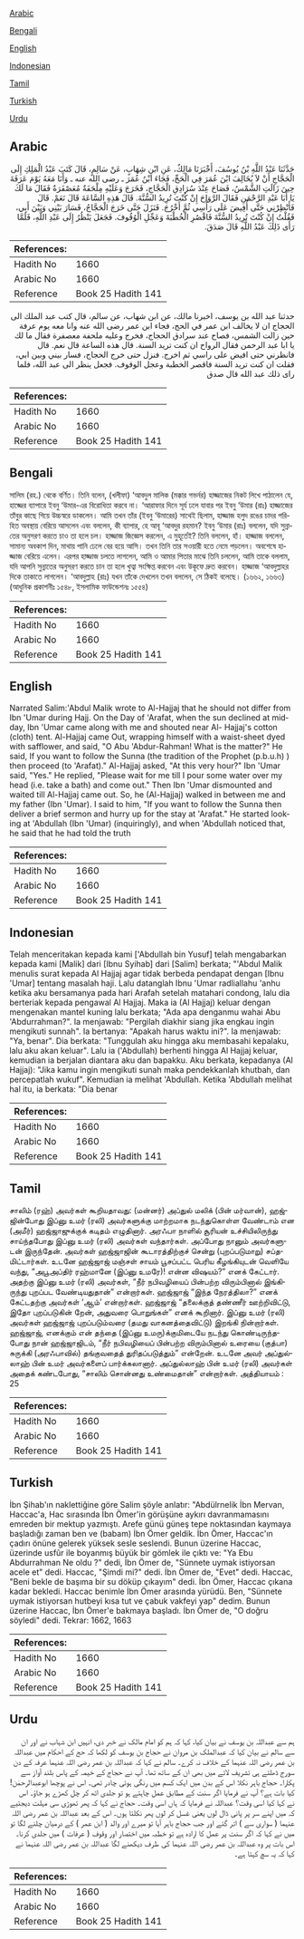 [Arabic](#arabic)

[Bengali](#bengali)

[English](#english)

[Indonesian](#indonesian)

[Tamil](#tamil)

[Turkish](#turkish)

[Urdu](#urdu)

## Arabic


<div dir="rtl" lang="ar" style={{fontSize:'larger',backgroundColor:'#f8f9fa',padding:20}}>
حَدَّثَنَا عَبْدُ اللَّهِ بْنُ يُوسُفَ، أَخْبَرَنَا مَالِكٌ، عَنِ ابْنِ شِهَابٍ، عَنْ سَالِمٍ، قَالَ كَتَبَ عَبْدُ الْمَلِكِ إِلَى الْحَجَّاجِ أَنْ لاَ يُخَالِفَ ابْنَ عُمَرَ فِي الْحَجِّ، فَجَاءَ ابْنُ عُمَرَ ـ رضى الله عنه ـ وَأَنَا مَعَهُ يَوْمَ عَرَفَةَ حِينَ زَالَتِ الشَّمْسُ، فَصَاحَ عِنْدَ سُرَادِقِ الْحَجَّاجِ، فَخَرَجَ وَعَلَيْهِ مِلْحَفَةٌ مُعَصْفَرَةٌ فَقَالَ مَا لَكَ يَا أَبَا عَبْدِ الرَّحْمَنِ فَقَالَ الرَّوَاحَ إِنْ كُنْتَ تُرِيدُ السُّنَّةَ‏.‏ قَالَ هَذِهِ السَّاعَةَ قَالَ نَعَمْ‏.‏ قَالَ فَأَنْظِرْنِي حَتَّى أُفِيضَ عَلَى رَأْسِي ثُمَّ أَخْرُجَ‏.‏ فَنَزَلَ حَتَّى خَرَجَ الْحَجَّاجُ، فَسَارَ بَيْنِي وَبَيْنَ أَبِي، فَقُلْتُ إِنْ كُنْتَ تُرِيدُ السُّنَّةَ فَاقْصُرِ الْخُطْبَةَ وَعَجِّلِ الْوُقُوفَ‏.‏ فَجَعَلَ يَنْظُرُ إِلَى عَبْدِ اللَّهِ، فَلَمَّا رَأَى ذَلِكَ عَبْدُ اللَّهِ قَالَ صَدَقَ‏.‏
</div>
<div style={{backgroundColor:'#f8f9fa',padding:20, marginBottom: 10}}><table> <thead> <tr> <th>References:</th> <th></th> </tr> </thead> <tbody><tr><td>Hadith No</td><td>1660</td></tr><tr><td>Arabic No</td><td>1660</td></tr><tr><td>Reference</td><td>Book 25 Hadith 141</td></tr></tbody></table></div>


<div dir="rtl" lang="ar" style={{fontSize:'larger',backgroundColor:'#f8f9fa',padding:20}}>
حدثنا عبد الله بن يوسف، اخبرنا مالك، عن ابن شهاب، عن سالم، قال كتب عبد الملك الى الحجاج ان لا يخالف ابن عمر في الحج، فجاء ابن عمر رضى الله عنه وانا معه يوم عرفة حين زالت الشمس، فصاح عند سرادق الحجاج، فخرج وعليه ملحفة معصفرة فقال ما لك يا ابا عبد الرحمن فقال الرواح ان كنت تريد السنة. قال هذه الساعة قال نعم. قال فانظرني حتى افيض على راسي ثم اخرج. فنزل حتى خرج الحجاج، فسار بيني وبين ابي، فقلت ان كنت تريد السنة فاقصر الخطبة وعجل الوقوف. فجعل ينظر الى عبد الله، فلما راى ذلك عبد الله قال صدق
</div>
<div style={{backgroundColor:'#f8f9fa',padding:20, marginBottom: 10}}><table> <thead> <tr> <th>References:</th> <th></th> </tr> </thead> <tbody><tr><td>Hadith No</td><td>1660</td></tr><tr><td>Arabic No</td><td>1660</td></tr><tr><td>Reference</td><td>Book 25 Hadith 141</td></tr></tbody></table></div>

## Bengali


<div dir="ltr" lang="bn" style={{fontSize:'larger',backgroundColor:'#f8f9fa',padding:20}}>
সালিম (রহ.) থেকে বর্ণিত। তিনি বলেন, (খলীফা) ‘আবদুল মালিক (মক্কার গভর্নর) হাজ্জাজের নিকট লিখে পাঠালেন যে, হাজ্জের ব্যাপারে ইবনু ‘উমার-এর বিরোধিতা করবে না। ‘আরাফার দিনে সূর্য ঢলে যাবার পর ইবনু ‘উমার (রাঃ) হাজ্জাজের তাঁবুর কাছে গিয়ে উচ্চস্বরে ডাকলেন। আমি তখন তাঁর (ইবনু ‘উমারের) সাথেই ছিলাম, হাজ্জাজ হলুদ রঙের চাদর পরিহিত অবস্থায় বেরিয়ে আসলেন এবং বললেন, কী ব্যাপার, হে আবূ ‘আবদুর রহমান? ইবনু ‘উমার (রাঃ) বললেন, যদি সুন্নাতের অনুসরণ করতে চাও তা হলে চল। হাজ্জাজ জিজ্ঞেস করলেন, এ মুহূর্তেই? তিনি বললেন, হাঁ। হাজ্জাজ বললেন, সামান্য অবকাশ দিন, মাথায় পানি ঢেলে বের হয়ে আসি। তখন তিনি তার সওয়ারী হতে নেমে পড়লেন। অবশেষে হাজ্জাজ বেরিয়ে এলেন। এরপর হাজ্জাজ চলতে লাগলেন, আমি ও আমার পিতার মাঝে তিনি চললেন, আমি তাকে বললাম, যদি আপনি সুন্নাতের অনুসরণ করতে চান তা হলে খুত্বা সংক্ষিপ্ত করবেন এবং উকূফে দ্রুত করবেন। হাজ্জাজ ‘আবদুল্লাহর দিকে তাকাতে লাগলেন। ‘আবদুল্লাহ (রাঃ) যখন তাঁকে দেখলেন তখন বললেন, সে ঠিকই বলেছে। (১৬৬২, ১৬৬৩) (আধুনিক প্রকাশনীঃ ১৫৪৮, ইসলামিক ফাউন্ডেশনঃ ১৫৫৪)
</div>
<div style={{backgroundColor:'#f8f9fa',padding:20, marginBottom: 10}}><table> <thead> <tr> <th>References:</th> <th></th> </tr> </thead> <tbody><tr><td>Hadith No</td><td>1660</td></tr><tr><td>Arabic No</td><td>1660</td></tr><tr><td>Reference</td><td>Book 25 Hadith 141</td></tr></tbody></table></div>

## English


<div dir="ltr" lang="en" style={{fontSize:'larger',backgroundColor:'#f8f9fa',padding:20}}>
Narrated Salim:'Abdul Malik wrote to Al-Hajjaj that he should not differ from Ibn 'Umar during Hajj. On the Day of 'Arafat, when the sun declined at midday, Ibn 'Umar came along with me and shouted near Al- Hajjaj's cotton (cloth) tent. Al-Hajjaj came Out, wrapping himself with a waist-sheet dyed with safflower, and said, "O Abu 'Abdur-Rahman! What is the matter?" He said, If you want to follow the Sunna (the tradition of the Prophet (p.b.u.h) ) then proceed (to 'Arafat)." Al-Hajjaj asked, "At this very hour?" Ibn 'Umar said, "Yes." He replied, "Please wait for me till I pour some water over my head (i.e. take a bath) and come out." Then Ibn 'Umar dismounted and waited till Al-Hajjaj came out. So, he (Al-Hajjaj) walked in between me and my father (Ibn 'Umar). I said to him, "If you want to follow the Sunna then deliver a brief sermon and hurry up for the stay at 'Arafat." He started looking at 'Abdullah (Ibn 'Umar) (inquiringly), and when 'Abdullah noticed that, he said that he had told the truth
</div>
<div style={{backgroundColor:'#f8f9fa',padding:20, marginBottom: 10}}><table> <thead> <tr> <th>References:</th> <th></th> </tr> </thead> <tbody><tr><td>Hadith No</td><td>1660</td></tr><tr><td>Arabic No</td><td>1660</td></tr><tr><td>Reference</td><td>Book 25 Hadith 141</td></tr></tbody></table></div>

## Indonesian


<div dir="ltr" lang="id" style={{fontSize:'larger',backgroundColor:'#f8f9fa',padding:20}}>
Telah menceritakan kepada kami ['Abdullah bin Yusuf] telah mengabarkan kepada kami [Malik] dari [Ibnu Syihab] dari [Salim] berkata; "'Abdul Malik menulis surat kepada Al Hajjaj agar tidak berbeda pendapat dengan [Ibnu 'Umar] tentang masalah haji. Lalu datanglah Ibnu 'Umar radliallahu 'anhu ketika aku bersamanya pada hari Arafah setelah matahari condong, lalu dia berteriak kepada pengawal Al Hajjaj. Maka ia (Al Hajjaj) keluar dengan mengenakan mantel kuning lalu berkata; "Ada apa denganmu wahai Abu 'Abdurrahman?". Ia menjawab: "Pergilah diakhir siang jika engkau ingin mengikuti sunnah". Ia bertanya: "Apakah harus waktu ini?". Ia menjawab: "Ya, benar". Dia berkata: "Tunggulah aku hingga aku membasahi kepalaku, lalu aku akan keluar". Lalu ia ('Abdullah) berhenti hingga Al Hajjaj keluar, kemudian ia berjalan diantara aku dan bapakku. Aku berkata, kepadanya (Al Hajjaj): "Jika kamu ingin mengikuti sunah maka pendekkanlah khutbah, dan percepatlah wukuf". Kemudian ia melihat 'Abdullah. Ketika 'Abdullah melihat hal itu, ia berkata: "Dia benar
</div>
<div style={{backgroundColor:'#f8f9fa',padding:20, marginBottom: 10}}><table> <thead> <tr> <th>References:</th> <th></th> </tr> </thead> <tbody><tr><td>Hadith No</td><td>1660</td></tr><tr><td>Arabic No</td><td>1660</td></tr><tr><td>Reference</td><td>Book 25 Hadith 141</td></tr></tbody></table></div>

## Tamil


<div dir="ltr" lang="ta" style={{fontSize:'larger',backgroundColor:'#f8f9fa',padding:20}}>
சாலிம் (ரஹ்) அவர்கள் கூறியதாவது: (மன்னர்) அப்துல் மலிக் (பின் மர்வான்), ஹஜ்ஜின்போது இப்னு உமர் (ரலி) அவர்களுக்கு மாற்றமாக நடந்துகொள்ள வேண்டாம் என (அமீர்) ஹஜ்ஜாஜுக்குக் கடிதம் எழுதினார். அரஃபா நாளில் சூரியன் உச்சியிலிருந்து சாய்ந்தபோது இப்னு உமர் (ரலி) அவர்கள் வந்தார்கள். அப்போது நானும் அவர்களுடன் இருந்தேன். அவர்கள் ஹஜ்ஜாஜின் கூடாரத்திற்குச் சென்று (புறப்படுமாறு) சப்தமிட்டார்கள். உடனே ஹஜ்ஜாஜ் மஞ்சள் சாயம் பூசப்பட்ட பெரிய கீழங்கியுடன் வெளியே வந்து, “அபூஅப்திர் ரஹ்மானே (இப்னு உமரே)! என்ன விஷயம்?” எனக் கேட்டார். அதற்கு இப்னு உமர் (ரலி) அவர்கள், “நீர் நபிவழியைப் பின்பற்ற விரும்பினால் இங்கிருந்து புறப்பட வேண்டியதுதான்” என்றார்கள். ஹஜ்ஜாஜ் “இந்த நேரத்திலா?” எனக் கேட்டதற்கு அவர்கள் ‘ஆம்’ என்றார்கள். ஹஜ்ஜாஜ் “தலைக்குத் தண்ணீர் ஊற்றிவிட்டு, இதோ புறப்படுகின் றேன், அதுவரை பொறுங்கள்” எனக் கூறினார். இப்னு உமர் (ரலி) அவர்கள் ஹஜ்ஜாஜ் புறப்படும்வரை (தமது வாகனத்தைவிட்டு) இறங்கி நின்றார்கள். ஹஜ்ஜாஜ், எனக்கும் என் தந்தை (இப்னு உமரு)க்குமிடையே நடந்து கொண்டிருந்தபோது நான் ஹஜ்ஜாஜிடம், “நீர் நபிவழியைப் பின்பற்ற விரும்பினால் உரையை (குத்பா) சுருக்கி (அரஃபாவில்) தங்குவதைத் துரிதப்படுத்தும்” என்றேன். உடனே அவர் அப்துல்லாஹ் பின் உமர் அவர்களைப் பார்க்கலானார். அப்துல்லாஹ் பின் உமர் (ரலி) அவர்கள் அதைக் கண்டபோது, “சாலிம் சொன்னது உண்மைதான்” என்றார்கள். அத்தியாயம் : 25
</div>
<div style={{backgroundColor:'#f8f9fa',padding:20, marginBottom: 10}}><table> <thead> <tr> <th>References:</th> <th></th> </tr> </thead> <tbody><tr><td>Hadith No</td><td>1660</td></tr><tr><td>Arabic No</td><td>1660</td></tr><tr><td>Reference</td><td>Book 25 Hadith 141</td></tr></tbody></table></div>

## Turkish


<div dir="ltr" lang="tr" style={{fontSize:'larger',backgroundColor:'#f8f9fa',padding:20}}>
İbn Şihab'ın naklettiğine göre Salim şöyle anlatır: "Abdülrnelik İbn Mervan, Haccac'a, Hac sırasında İbn Ömer'in görüşüne aykırı davranmamasını emreden bir mektup yazmıştı. Arefe günü güneş tepe noktasından kaymaya başladığı zaman ben ve (babam) İbn Ömer geldik. İbn Ömer, Haccac'ın çadırı önüne gelerek yüksek sesle seslendi. Bunun üzerine Haccac, üzerinde usfûr ile boyanmış büyük bir gömlek ile çıktı ve: "Ya Ebu Abdurrahman Ne oldu ?" dedi, İbn Ömer de, "Sünnete uymak istiyorsan acele et" dedi. Haccac, "Şimdi mi?" dedi. İbn Ömer de, "Evet" dedi. Haccac, "Beni bekle de başıma bir su döküp çıkayım" dedi. İbn Ömer, Haccac çıkana kadar bekledi. Haccac benimle İbn Ömer arasında yürüdü. Ben, "Sünnete uymak istiyorsan hutbeyi kısa tut ve çabuk vakfeyi yap" dedim. Bunun üzerine Haccac, İbn Ömer'e bakmaya başladı. İbn Ömer de, "O doğru söyledi" dedi. Tekrar: 1662, 1663
</div>
<div style={{backgroundColor:'#f8f9fa',padding:20, marginBottom: 10}}><table> <thead> <tr> <th>References:</th> <th></th> </tr> </thead> <tbody><tr><td>Hadith No</td><td>1660</td></tr><tr><td>Arabic No</td><td>1660</td></tr><tr><td>Reference</td><td>Book 25 Hadith 141</td></tr></tbody></table></div>

## Urdu


<div dir="rtl" lang="ur" style={{fontSize:'larger',backgroundColor:'#f8f9fa',padding:20}}>
ہم سے عبداللہ بن یوسف نے بیان کیا، کہا کہ ہم کو امام مالک نے خبر دی، انہیں ابن شہاب نے اور ان سے سالم نے بیان کیا کہ عبدالملک بن مروان نے حجاج بن یوسف کو لکھا کہ حج کے احکام میں عبداللہ بن عمر رضی اللہ عنہما کے خلاف نہ کرے۔ سالم نے کہا کہ عبداللہ بن عمر رضی اللہ عنہما عرفہ کے دن سورج ڈھلتے ہی تشریف لائے میں بھی ان کے ساتھ تھا۔ آپ نے حجاج کے خیمہ کے پاس بلند آواز سے پکارا۔ حجاج باہر نکلا اس کے بدن میں ایک کسم میں رنگی ہوئی چادر تھی۔ اس نے پوچھا ابوعبدالرحمٰن! کیا بات ہے؟ آپ نے فرمایا اگر سنت کے مطابق عمل چاہتے ہو تو جلدی اٹھ کر چل کھڑے ہو جاؤ۔ اس نے کہا کیا اسی وقت؟ عبداللہ نے فرمایا کہ ہاں اسی وقت۔ حجاج نے کہا کہ پھر تھوڑی سی مہلت دیجئیے کہ میں اپنے سر پر پانی ڈال لوں یعنی غسل کر لوں پھر نکلتا ہوں۔ اس کے بعد عبداللہ بن عمر رضی اللہ عنہما ( سواری سے ) اتر گئے اور جب حجاج باہر آیا تو میرے اور والد ( ابن عمر ) کے درمیان چلنے لگا تو میں نے کہا کہ اگر سنت پر عمل کا ارادہ ہے تو خطبہ میں اختصار اور وقوف ( عرفات ) میں جلدی کرنا۔ اس بات پر وہ عبداللہ بن عمر رضی اللہ عنہما کی طرف دیکھنے لگا عبداللہ بن عمر رضی اللہ عنہما نے کہا کہ یہ سچ کہتا ہے۔
</div>
<div style={{backgroundColor:'#f8f9fa',padding:20, marginBottom: 10}}><table> <thead> <tr> <th>References:</th> <th></th> </tr> </thead> <tbody><tr><td>Hadith No</td><td>1660</td></tr><tr><td>Arabic No</td><td>1660</td></tr><tr><td>Reference</td><td>Book 25 Hadith 141</td></tr></tbody></table></div>